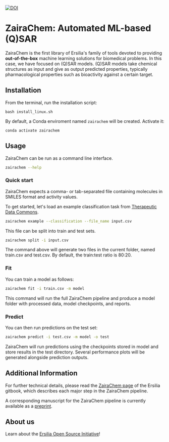 [![DOI](https://zenodo.org/badge/379620165.svg)](https://zenodo.org/badge/latestdoi/379620165)

# ZairaChem: Automated ML-based (Q)SAR

ZairaChem is the first library of Ersilia's family of tools devoted to providing **out-of-the-box** machine learning solutions for biomedical problems. In this case, we have focused on (Q)SAR models. (Q)SAR models take chemical structures as input and give as output predicted properties, typically pharmacological properties such as bioactivity against a certain target.

## Installation

From the terminal, run the installation script:
```
bash install_linux.sh
```

By default, a Conda enviroment named `zairachem` will be created. Activate it:

```
conda activate zairachem
```

## Usage

ZairaChem can be run as a command line interface.

```bash
zairachem --help
```

### Quick start

ZairaChem expects a comma- or tab-separated file containing molecules in SMILES format and activity values. 

To get started, let's load an example classification task from [Therapeutic Data Commons](https://tdcommons.ai/). 

```bash
zairachem example --classification --file_name input.csv
```

This file can be split into train and test sets.

```bash
zairachem split -i input.csv
```

The command above will generate two files in the current folder, named train.csv and test.csv. By default, the train:test ratio is 80:20.

### Fit

You can train a model as follows:

```bash
zairachem fit -i train.csv -m model
```

This command will run the full ZairaChem pipeline and produce a model folder with processed data, model checkpoints, and reports.

### Predict

You can then run predictions on the test set:

```bash
zairachem predict -i test.csv -m model -o test
```

ZairaChem will run predictions using the checkpoints stored in model and store results in the test directory. Several performance plots will be generated alongside prediction outputs.

## Additional Information

For further technical details, please read the [ZairaChem page](https://ersilia.gitbook.io/ersilia-book/chemistry-tools/automated-activity-prediction-models/accurate-automl-with-zairachem) of the Ersilia gitbook, which describes each major step in the ZairaChem pipeline.

A corresponding manuscript for the ZairaChem pipeline is currently available as a [preprint](https://www.biorxiv.org/content/10.1101/2022.12.13.520154v1).

## About us

Learn about the [Ersilia Open Source Initiative](https://ersilia.io)!
